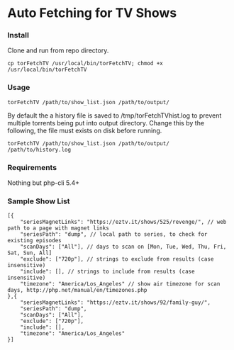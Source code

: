 Auto Fetching for TV Shows
==========================

### Install

Clone and run from repo directory.

```
cp torFetchTV /usr/local/bin/torFetchTV; chmod +x /usr/local/bin/torFetchTV

```

### Usage

```
torFetchTV /path/to/show_list.json /path/to/output/
```

By default the a history file is saved to /tmp/torFetchTVhist.log to prevent multiple torrents being put into output directory. Change this by the following, the file must exists on disk before running.


```
torFetchTV /path/to/show_list.json /path/to/output/ /path/to/history.log
```



### Requirements

Nothing but php-cli 5.4+


### Sample Show List
```
[{
	"seriesMagnetLinks": "https://eztv.it/shows/525/revenge/", // web path to a page with magnet links
	"seriesPath": "dump", // local path to series, to check for existing episodes
	"scanDays": ["All"], // days to scan on [Mon, Tue, Wed, Thu, Fri, Sat, Sun, All]
	"exclude": ["720p"], // strings to exclude from results (case insensitive)
	"include": [], // strings to include from results (case insensitive)
	"timezone": "America/Los_Angeles" // show air timezone for scan days, http://php.net/manual/en/timezones.php
},{
	"seriesMagnetLinks": "https://eztv.it/shows/92/family-guy/",
	"seriesPath": "dump",
	"scanDays": ["All"],
	"exclude": ["720p"],
	"include": [],
	"timezone": "America/Los_Angeles"
}]
```
